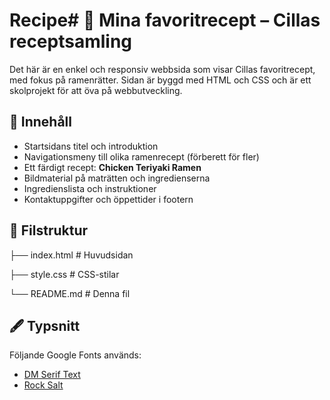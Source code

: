 # Recipe# 🍜 Mina favoritrecept – Cillas receptsamling

Det här är en enkel och responsiv webbsida som visar Cillas favoritrecept, med fokus på ramenrätter. Sidan är byggd med HTML och CSS och är ett skolprojekt för att öva på webbutveckling.

## 🧾 Innehåll

- Startsidans titel och introduktion
- Navigationsmeny till olika ramenrecept (förberett för fler)
- Ett färdigt recept: **Chicken Teriyaki Ramen**
- Bildmaterial på maträtten och ingredienserna
- Ingredienslista och instruktioner
- Kontaktuppgifter och öppettider i footern

## 📁 Filstruktur

├── index.html # Huvudsidan

├── style.css # CSS-stilar

└── README.md # Denna fil

## 🖋 Typsnitt

Följande Google Fonts används:

- [DM Serif Text](https://fonts.google.com/specimen/DM+Serif+Text)
- [Rock Salt](https://fonts.google.com/specimen/Rock+Salt)
